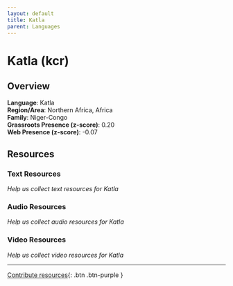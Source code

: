 ```yaml
---
layout: default
title: Katla
parent: Languages
---
```


# Katla (kcr)

## Overview

**Language**: Katla  
**Region/Area**: Northern Africa, Africa  
**Family**: Niger-Congo  
**Grassroots Presence (z-score)**: 0.20  
**Web Presence (z-score)**: -0.07  

## Resources

### Text Resources
*Help us collect text resources for Katla*

### Audio Resources
*Help us collect audio resources for Katla*

### Video Resources
*Help us collect video resources for Katla*

---

[Contribute resources](https://forms.office.com/e/1SfLJx3u1r){: .btn .btn-purple }
